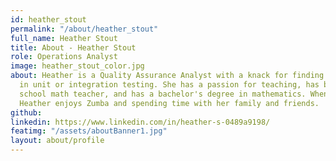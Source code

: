 ```yaml
---
id: heather_stout
permalink: "/about/heather_stout"
full_name: Heather Stout
title: About - Heather Stout
role: Operations Analyst
image: heather_stout_color.jpg
about: Heather is a Quality Assurance Analyst with a knack for finding bugs not caught
  in unit or integration testing. She has a passion for teaching, has been a middle
  school math teacher, and has a bachelor's degree in mathematics. When not working,
  Heather enjoys Zumba and spending time with her family and friends.
github:
linkedin: https://www.linkedin.com/in/heather-s-0489a9198/
featimg: "/assets/aboutBanner1.jpg"
layout: about/profile
---
```

